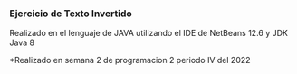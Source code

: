 ### Ejercicio de Texto Invertido

Realizado en el lenguaje de JAVA utilizando el IDE de NetBeans 12.6 y JDK Java 8

*Realizado en semana 2 de programacion 2 periodo IV del 2022